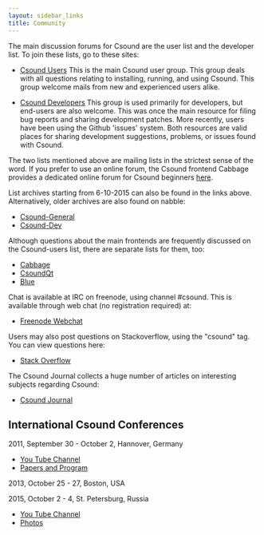 ```yaml
---
layout: sidebar_links
title: Community 
---
```


The main discussion forums for Csound are the user list and the developer list. To join these lists, go to these sites:

* [Csound Users](https://listserv.heanet.ie/cgi-bin/wa?A0=CSOUND) This is the main Csound user group. This group deals with all questions relating to installing, running, and using Csound. This group welcome mails from new and experienced users alike. 

* [Csound Developers](https://listserv.heanet.ie/cgi-bin/wa?A0=CSOUND-DEV) This group is used primarily for developers, but end-users are also welcome. This was once the main resource for filing bug reports and sharing development patches. More recently, users have been using the Github 'issues' system. Both resources are valid places for sharing development suggestions, problems, or issues found with Csound.    

The two lists mentioned above are mailing lists in the strictest sense of the word. If you prefer to use an online forum, the Csound frontend Cabbage provides a dedicated online forum for Csound beginners [here](http://forum.cabbageaudio.com/c/csound-for-beginners).  

List archives starting from 6-10-2015 can also be found in the links above.
Alternatively, older archives are also found on nabble:

* [Csound-General](http://csound.1045644.n5.nabble.com/Csound-General-f1093014.html)
* [Csound-Dev](http://csound.1045644.n5.nabble.com/Csound-Dev-f1123218.html)


Although questions about the main frontends are frequently discussed on the Csound-users list, there are separate lists for them, too:

* [Cabbage](http://forum.cabbageaudio.com)
* [CsoundQt](https://lists.sourceforge.net/lists/listinfo/qutecsound-users)
* [Blue](https://lists.sourceforge.net/lists/listinfo/bluemusic-users)

Chat is available at IRC on freenode, using channel #csound. This is available through web chat (no registration required) at:

* [Freenode Webchat](http://webchat.freenode.net/?channels=#csound)

Users may also post questions on Stackoverflow, using the "csound" tag.  You can view questions here:

* [Stack Overflow](http://stackoverflow.com/questions/tagged/csound)

The Csound Journal collects a huge number of articles on interesting subjects regarding Csound:

* [Csound Journal](http://www.csoundjournal.com)

## International Csound Conferences

2011, September 30 - October 2, Hannover, Germany

* [You Tube Channel](http://www.youtube.com/user/csconf2011)
* [Papers and Program](http://www.incontri.hmtm-hannover.de/de/fmsbw/csound-conference/)

2013, October 25 - 27, Boston, USA

2015, October 2 - 4, St. Petersburg, Russia

* [You Tube Channel](http://www.youtube.com/channel/UCVI8hmelNnKGP-wnf9FqNYQ)
* [Photos](https://www.flickr.com/photos/icsc2015/)

